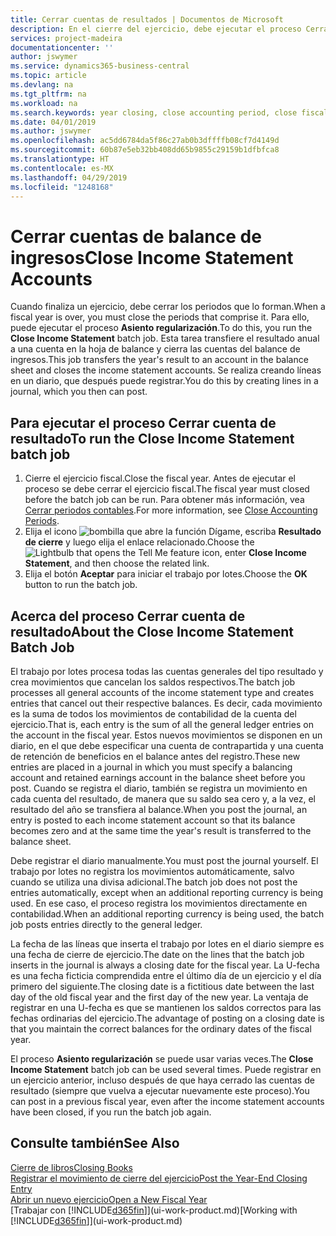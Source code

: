 ```yaml
---
title: Cerrar cuentas de resultados | Documentos de Microsoft
description: En el cierre del ejercicio, debe ejecutar el proceso Cerrar resultados para cerrar los periodos contables que componen el ejercicio.
services: project-madeira
documentationcenter: ''
author: jswymer
ms.service: dynamics365-business-central
ms.topic: article
ms.devlang: na
ms.tgt_pltfrm: na
ms.workload: na
ms.search.keywords: year closing, close accounting period, close fiscal year, bank account detailed trial balance
ms.date: 04/01/2019
ms.author: jswymer
ms.openlocfilehash: ac5dd6784da5f86c27ab0b3dffffb08cf7d4149d
ms.sourcegitcommit: 60b87e5eb32bb408dd65b9855c29159b1dfbfca8
ms.translationtype: HT
ms.contentlocale: es-MX
ms.lasthandoff: 04/29/2019
ms.locfileid: "1248168"
---
```

# <a name="close-income-statement-accounts"></a><span data-ttu-id="09461-103">Cerrar cuentas de balance de ingresos</span><span class="sxs-lookup"><span data-stu-id="09461-103">Close Income Statement Accounts</span></span>
<span data-ttu-id="09461-104">Cuando finaliza un ejercicio, debe cerrar los periodos que lo forman.</span><span class="sxs-lookup"><span data-stu-id="09461-104">When a fiscal year is over, you must close the periods that comprise it.</span></span> <span data-ttu-id="09461-105">Para ello, puede ejecutar el proceso **Asiento regularización**.</span><span class="sxs-lookup"><span data-stu-id="09461-105">To do this, you run the **Close Income Statement** batch job.</span></span> <span data-ttu-id="09461-106">Esta tarea transfiere el resultado anual a una cuenta en la hoja de balance y cierra las cuentas del balance de ingresos.</span><span class="sxs-lookup"><span data-stu-id="09461-106">This job transfers the year's result to an account in the balance sheet and closes the income statement accounts.</span></span> <span data-ttu-id="09461-107">Se realiza creando líneas en un diario, que después puede registrar.</span><span class="sxs-lookup"><span data-stu-id="09461-107">You do this by creating lines in a journal, which you then can post.</span></span>

## <a name="to-run-the-close-income-statement-batch-job"></a><span data-ttu-id="09461-108">Para ejecutar el proceso Cerrar cuenta de resultado</span><span class="sxs-lookup"><span data-stu-id="09461-108">To run the Close Income Statement batch job</span></span>
1. <span data-ttu-id="09461-109">Cierre el ejercicio fiscal.</span><span class="sxs-lookup"><span data-stu-id="09461-109">Close the fiscal year.</span></span> <span data-ttu-id="09461-110">Antes de ejecutar el proceso se debe cerrar el ejercicio fiscal.</span><span class="sxs-lookup"><span data-stu-id="09461-110">The fiscal year must closed before the batch job can be run.</span></span> <span data-ttu-id="09461-111">Para obtener más información, vea [Cerrar periodos contables](year-close-account-periods.md).</span><span class="sxs-lookup"><span data-stu-id="09461-111">For more information, see [Close Accounting Periods](year-close-account-periods.md).</span></span>
2. <span data-ttu-id="09461-112">Elija el icono ![bombilla que abre la función Dígame](media/ui-search/search_small.png "Dígame que desea hacer"), escriba **Resultado de cierre** y luego elija el enlace relacionado.</span><span class="sxs-lookup"><span data-stu-id="09461-112">Choose the ![Lightbulb that opens the Tell Me feature](media/ui-search/search_small.png "Tell me what you want to do") icon, enter **Close Income Statement**, and then choose the related link.</span></span>
3. <span data-ttu-id="09461-113">Elija el botón **Aceptar** para iniciar el trabajo por lotes.</span><span class="sxs-lookup"><span data-stu-id="09461-113">Choose the **OK** button to run the batch job.</span></span>

## <a name="about-the-close-income-statement-batch-job"></a><span data-ttu-id="09461-114">Acerca del proceso Cerrar cuenta de resultado</span><span class="sxs-lookup"><span data-stu-id="09461-114">About the Close Income Statement Batch Job</span></span>
<span data-ttu-id="09461-115">El trabajo por lotes procesa todas las cuentas generales del tipo resultado y crea movimientos que cancelan los saldos respectivos.</span><span class="sxs-lookup"><span data-stu-id="09461-115">The batch job processes all general accounts of the income statement type and creates entries that cancel out their respective balances.</span></span> <span data-ttu-id="09461-116">Es decir, cada movimiento es la suma de todos los movimientos de contabilidad de la cuenta del ejercicio.</span><span class="sxs-lookup"><span data-stu-id="09461-116">That is, each entry is the sum of all the general ledger entries on the account in the fiscal year.</span></span> <span data-ttu-id="09461-117">Estos nuevos movimientos se disponen en un diario, en el que debe especificar una cuenta de contrapartida y una cuenta de retención de beneficios en el balance antes del registro.</span><span class="sxs-lookup"><span data-stu-id="09461-117">These new entries are placed in a journal in which you must specify a balancing account and retained earnings account in the balance sheet before you post.</span></span> <span data-ttu-id="09461-118">Cuando se registra el diario, también se registra un movimiento en cada cuenta del resultado, de manera que su saldo sea cero y, a la vez, el resultado del año se transfiera al balance.</span><span class="sxs-lookup"><span data-stu-id="09461-118">When you post the journal, an entry is posted to each income statement account so that its balance becomes zero and at the same time the year's result is transferred to the balance sheet.</span></span>

<span data-ttu-id="09461-119">Debe registrar el diario manualmente.</span><span class="sxs-lookup"><span data-stu-id="09461-119">You must post the journal yourself.</span></span> <span data-ttu-id="09461-120">El trabajo por lotes no registra los movimientos automáticamente, salvo cuando se utiliza una divisa adicional.</span><span class="sxs-lookup"><span data-stu-id="09461-120">The batch job does not post the entries automatically, except when an additional reporting currency is being used.</span></span> <span data-ttu-id="09461-121">En ese caso, el proceso registra los movimientos directamente en contabilidad.</span><span class="sxs-lookup"><span data-stu-id="09461-121">When an additional reporting currency is being used, the batch job posts entries directly to the general ledger.</span></span>

<span data-ttu-id="09461-122">La fecha de las líneas que inserta el trabajo por lotes en el diario siempre es una fecha de cierre de ejercicio.</span><span class="sxs-lookup"><span data-stu-id="09461-122">The date on the lines that the batch job inserts in the journal is always a closing date for the fiscal year.</span></span> <span data-ttu-id="09461-123">La U-fecha es una fecha ficticia comprendida entre el último día de un ejercicio y el día primero del siguiente.</span><span class="sxs-lookup"><span data-stu-id="09461-123">The closing date is a fictitious date between the last day of the old fiscal year and the first day of the new year.</span></span> <span data-ttu-id="09461-124">La ventaja de registrar en una U-fecha es que se mantienen los saldos correctos para las fechas ordinarias del ejercicio.</span><span class="sxs-lookup"><span data-stu-id="09461-124">The advantage of posting on a closing date is that you maintain the correct balances for the ordinary dates of the fiscal year.</span></span>

<span data-ttu-id="09461-125">El proceso **Asiento regularización** se puede usar varias veces.</span><span class="sxs-lookup"><span data-stu-id="09461-125">The **Close Income Statement** batch job can be used several times.</span></span> <span data-ttu-id="09461-126">Puede registrar en un ejercicio anterior, incluso después de que haya cerrado las cuentas de resultado (siempre que vuelva a ejecutar nuevamente este proceso).</span><span class="sxs-lookup"><span data-stu-id="09461-126">You can post in a previous fiscal year, even after the income statement accounts have been closed, if you run the batch job again.</span></span>

## <a name="see-also"></a><span data-ttu-id="09461-127">Consulte también</span><span class="sxs-lookup"><span data-stu-id="09461-127">See Also</span></span>
[<span data-ttu-id="09461-128">Cierre de libros</span><span class="sxs-lookup"><span data-stu-id="09461-128">Closing Books</span></span>](year-close-books.md)  
[<span data-ttu-id="09461-129">Registrar el movimiento de cierre del ejercicio</span><span class="sxs-lookup"><span data-stu-id="09461-129">Post the Year-End Closing Entry</span></span>](year-how-post-year-end-close-entry.md)  
[<span data-ttu-id="09461-130">Abrir un nuevo ejercicio</span><span class="sxs-lookup"><span data-stu-id="09461-130">Open a New Fiscal Year</span></span>](finance-how-open-new-fiscal-year.md)  
<span data-ttu-id="09461-131">[Trabajar con [!INCLUDE[d365fin](includes/d365fin_md.md)]](ui-work-product.md)</span><span class="sxs-lookup"><span data-stu-id="09461-131">[Working with [!INCLUDE[d365fin](includes/d365fin_md.md)]](ui-work-product.md)</span></span>
